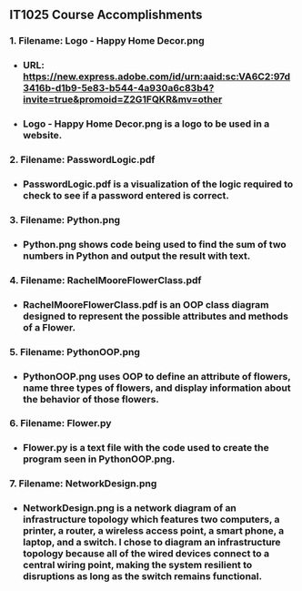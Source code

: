 ## IT1025 Course Accomplishments

### 1. Filename: Logo - Happy Home Decor.png 
- ### URL: https://new.express.adobe.com/id/urn:aaid:sc:VA6C2:97d3416b-d1b9-5e83-b544-4a930a6c83b4?invite=true&promoid=Z2G1FQKR&mv=other 
- ### Logo - Happy Home Decor.png is a logo to be used in a website.

### 2. Filename: PasswordLogic.pdf
- ### PasswordLogic.pdf is a visualization of the logic required to check to see if a password entered is correct.

### 3. Filename: Python.png
- ### Python.png shows code being used to find the sum of two numbers in Python and output the result with text.

### 4. Filename: RachelMooreFlowerClass.pdf
- ### RachelMooreFlowerClass.pdf is an OOP class diagram designed to represent the possible attributes and methods of a Flower.

### 5. Filename: PythonOOP.png
- ### PythonOOP.png uses OOP to define an attribute of flowers, name three types of flowers, and display information about the behavior of those flowers.  

### 6. Filename: Flower.py
- ### Flower.py is a text file with the code used to create the program seen in PythonOOP.png.

### 7. Filename: NetworkDesign.png
- ### NetworkDesign.png is a network diagram of an infrastructure topology which features two computers, a printer, a router, a wireless access point, a smart phone, a laptop, and a switch. I chose to diagram an infrastructure topology because all of the wired devices connect to a central wiring point, making the system resilient to disruptions as long as the switch remains functional. 
